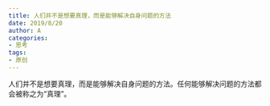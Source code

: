 ```yaml
---
title: 人们并不是想要真理，而是能够解决自身问题的方法
date: 2019/8/20
author: A
categories:
- 思考
tags:
- 原创
---
```


人们并不是想要真理，而是能够解决自身问题的方法。任何能够解决问题的方法都会被称之为“真理”。